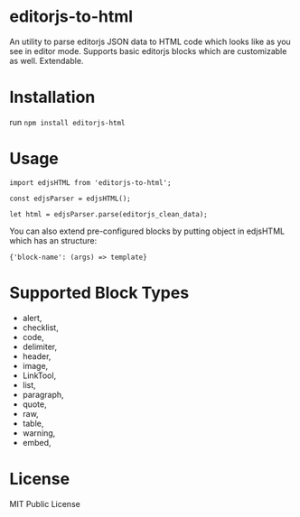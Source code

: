 # editorjs-to-html
An utility to parse editorjs JSON data to HTML code which looks like as you see in editor mode.
Supports basic editorjs blocks which are customizable as well. Extendable.

# Installation

run 
`npm install editorjs-html`

# Usage

```
import edjsHTML from 'editorjs-to-html';

const edjsParser = edjsHTML();

let html = edjsParser.parse(editorjs_clean_data);
```

You can also extend pre-configured blocks by putting object in edjsHTML which has an structure:
```
{'block-name': (args) => template}
```

# Supported Block Types
-    alert,
-    checklist,
-    code,
-    delimiter,
-    header,
-    image,
-    LinkTool,
-    list,
-    paragraph,
-    quote,
-    raw,
-    table,
-    warning,
-    embed,

# License
MIT Public License

